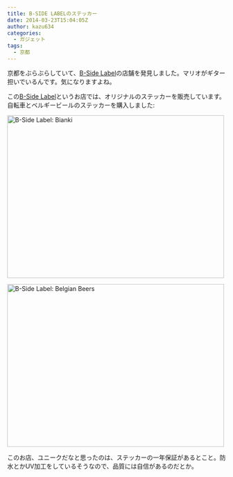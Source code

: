 ```yaml
---
title: B-SIDE LABELのステッカー
date: 2014-03-23T15:04:05Z
author: kazu634
categories:
  - ガジェット
tags:
  - 京都
---
```

京都をぶらぶらしていて、<a href="http://www.bside-label.com/" onclick="__gaTracker('send', 'event', 'outbound-article', 'http://www.bside-label.com/', 'B-Side Label');">B-Side Label</a>の店舗を発見しました。マリオがギター担いでいるんです。気になりますよね。

この<a href="http://www.bside-label.com/" onclick="__gaTracker('send', 'event', 'outbound-article', 'http://www.bside-label.com/', 'B-Side Label');">B-Side Label</a>というお店では、オリジナルのステッカーを販売しています。自転車とベルギービールのステッカーを購入しました:

<a href="http://www.flickr.com/photos/42332031@N02/13343686735/" onclick="__gaTracker('send', 'event', 'outbound-article', 'http://www.flickr.com/photos/42332031@N02/13343686735/', '');" title="B-Side Label: Bianki by kazu634, on Flickr"><img class="aligncenter" alt="B-Side Label: Bianki" src="http://farm8.staticflickr.com/7031/13343686735_1a3eeab936.jpg" width="500" height="375" /></a>

<a href="http://www.flickr.com/photos/42332031@N02/13343821733/" onclick="__gaTracker('send', 'event', 'outbound-article', 'http://www.flickr.com/photos/42332031@N02/13343821733/', '');" title="B-Side Label: Belgian Beers by kazu634, on Flickr"><img class="aligncenter" alt="B-Side Label: Belgian Beers" src="http://farm8.staticflickr.com/7245/13343821733_75cd147c8d.jpg" width="500" height="375" /></a>

このお店、ユニークだなと思ったのは、ステッカーの一年保証があるとこと。防水とかUV加工をしているそうなので、品質には自信があるのだとか。

<div class="cgmp-centering-container-handle" align="center">
<div class="google-map-placeholder" id="b8b14a6453167ddb69d624185183b566" style="width: 350px; height: 350px;">
<div align="center" style="background:url('http://blog.kazu634.com/wp-content/plugins/comprehensive-google-map-plugin/assets/css/images/loading.gif') no-repeat 0 0 transparent !important; height:100px; width:100px; position: relative; top: 125px !important;">
</div>
</div>

<div class="direction-controls-placeholder" id="direction-controls-placeholder-b8b14a6453167ddb69d624185183b566" style="background: white; width: 350px; margin-top: 5px; border: 1px solid #EBEBEB; display: none; padding: 18px 0 9px 0;">
<div class="d_close-wrapper">
<a id="d_close" href="javascript:void(0)"> <img src="http://blog.kazu634.com/wp-content/plugins/comprehensive-google-map-plugin/assets/css/images/transparent.png" class="close" /> </a>
</div>

<div style="" id="travel_modes_div" class="dir-tm kd-buttonbar">
<a tabindex="3" class="kd-button kd-button-left selected" href="javascript:void(0)" id="dir_d_btn" title="By car"> <img class="dir-tm-d" src="http://blog.kazu634.com/wp-content/plugins/comprehensive-google-map-plugin/assets/css/images/transparent.png" /> </a> <a tabindex="3" class="kd-button kd-button-right" href="javascript:void(0)" id="dir_w_btn" title="Walking"> <img class="dir-tm-w" src="http://blog.kazu634.com/wp-content/plugins/comprehensive-google-map-plugin/assets/css/images/transparent.png" /> </a>
</div>

<div class="dir-clear">
</div>

<div id="dir_wps">
<div id="dir_wp_0" class="dir-wp">
<div class="dir-wp-hl">
<div id="dir_m_0" class="dir-m" style="cursor: -moz-grab;">
<div style="width: 24px; height: 24px; overflow: hidden; position: relative;">
<img style="position: absolute; left: 0px; top: -141px; -moz-user-select: none; border: 0px none; padding: 0px; margin: 0px;" src="http://blog.kazu634.com/wp-content/plugins/comprehensive-google-map-plugin/assets/css/images/directions.png" />
</div>
</div>

<div class="dir-input">
<div class="kd-input-text-wrp">
<input type="text" maxlength="2048" tabindex="4" value="" name="a_address" id="a_address" title="Start address" class="wp kd-input-text" autocomplete="off" autocorrect="off" />
</div>
</div>
</div>
</div>

<div class="dir-rev-wrapper">
<div id="dir_rev" title="Get reverse directions">
<a id="reverse-btn" href="javascript:void(0)" class="kd-button"> <img class="dir-reverse" src="http://blog.kazu634.com/wp-content/plugins/comprehensive-google-map-plugin/assets/css/images/transparent.png" /> </a>
</div>
</div>

<div id="dir_wp_1" class="dir-wp">
<div class="dir-wp-hl">
<div id="dir_m_1" class="dir-m" style="cursor: -moz-grab;">
<div style="width: 24px; height: 24px; overflow: hidden; position: relative;">
<img style="position: absolute; left: 0px; top: -72px; -moz-user-select: none; border: 0px none; padding: 0px; margin: 0px;" src="http://blog.kazu634.com/wp-content/plugins/comprehensive-google-map-plugin/assets/css/images/directions.png" />
</div>
</div>

<div class="dir-input">
<div class="kd-input-text-wrp">
<input type="text" maxlength="2048" tabindex="4" value="" name="b_address" id="b_address" title="End address" class="wp kd-input-text" autocomplete="off" autocorrect="off" />
</div>
</div>
</div>
</div>
</div>

<div id="dir_controls">
<div class="d_links">
<span id="d_options_toggle"> <a id="d_options_show" class="no-wrap" href="javascript:void(0)" style="display: none !important;">Show options</a> <a id="d_options_hide" class="no-wrap" href="javascript:void(0)" style="display: none !important;">Hide options</a> <b><span style="color: blue">Additional options</span></b> </span>
</div>

<div id="d_options" style="margin-bottom: 5px; text-align: left;">
<input type="checkbox" tabindex="5" name="b8b14a6453167ddb69d624185183b566_avoid_hway" id="b8b14a6453167ddb69d624185183b566_avoid_hway" /> <label for="b8b14a6453167ddb69d624185183b566_avoid_hway">Avoid highways</label> <input type="checkbox" tabindex="5" name="b8b14a6453167ddb69d624185183b566_avoid_tolls" id="b8b14a6453167ddb69d624185183b566_avoid_tolls" /> <label for="b8b14a6453167ddb69d624185183b566_avoid_tolls">Avoid tolls</label> <input type="radio" name="b8b14a6453167ddb69d624185183b566_travel_mode" id="b8b14a6453167ddb69d624185183b566_radio_km" /> <label for="b8b14a6453167ddb69d624185183b566_radio_km">KM</label> <input type="radio" name="b8b14a6453167ddb69d624185183b566_travel_mode" id="b8b14a6453167ddb69d624185183b566_radio_miles" checked="checked" /> <label for="b8b14a6453167ddb69d624185183b566_radio_miles">Miles</label>
</div>

<div class="dir-sub-cntn">
<button tabindex="6" name="btnG" type="submit" id="d_sub" class="kd-button kd-button-submit">Get Directions</button> <button tabindex="6" name="btnG" type="button" style="display: none;" id="print_sub" class="kd-button kd-button-submit">Print Directions</button>
</div>
</div>
</div>

<div id="rendered-directions-placeholder-b8b14a6453167ddb69d624185183b566" style="display: none; border: 1px solid #ddd; width: 350px; margin-top: 10px; direction: ltr; overflow: auto; height: 180px; padding: 5px;" class="rendered-directions-placeholder">
</div>
</div>
